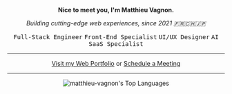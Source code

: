 **<p align="center">Nice to meet you, I'm Matthieu Vagnon.</p>**
*<p align="center">Building cutting-edge web experiences, since 2021 🇫🇷🇨🇭🇯🇵</p>*
<p align="center"><kbd>Full-Stack Engineer</kbd> <kbd>Front-End Specialist</kbd> <kbd>UI/UX Designer</kbd> <kbd>AI SaaS Specialist</kbd></p>

---

<div align="center">

<a href="https://mvagnon.dev">Visit my Web Portfolio</a> or <a href="https://cal.com/matthieu-vagnon">Schedule a Meeting</a>

</div>

---

<div align="center">

![matthieu-vagnon's Top Languages](https://github-readme-stats.vercel.app/api/top-langs/?username=matthieu-vagnon&theme=graywhite&show_icons=true&hide_border=true)
  
</div>
